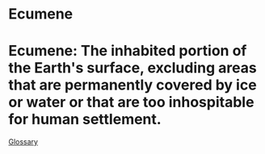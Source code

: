 # Ecumene 
# **Ecumen**e: The inhabited portion of the Earth's surface, excluding areas that are permanently covered by ice or water or that are too inhospitable for human settlement.

 [Glossary](./../glossary/)
